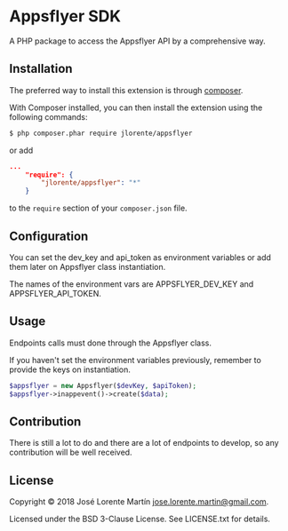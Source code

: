 Appsflyer SDK
=============
A PHP package to access the Appsflyer API by a comprehensive way.

## Installation

The preferred way to install this extension is through [composer](http://getcomposer.org/download/).

With Composer installed, you can then install the extension using the following commands:

```bash
$ php composer.phar require jlorente/appsflyer
```

or add 

```json
...
    "require": {
        "jlorente/appsflyer": "*"
    }
```

to the ```require``` section of your `composer.json` file.

## Configuration

You can set the dev_key and api_token as environment variables or add them later 
on Appsflyer class instantiation.

The names of the environment vars are APPSFLYER_DEV_KEY and APPSFLYER_API_TOKEN.

## Usage

Endpoints calls must done through the Appsflyer class.

If you haven't set the environment variables previously, remember to provide the 
keys on instantiation.

```php
$appsflyer = new Appsflyer($devKey, $apiToken);
$appsflyer->inappevent()->create($data);
```

## Contribution

There is still a lot to do and there are a lot of endpoints to develop, so any 
contribution will be well received.
 
## License 
Copyright &copy; 2018 José Lorente Martín <jose.lorente.martin@gmail.com>.

Licensed under the BSD 3-Clause License. See LICENSE.txt for details.

